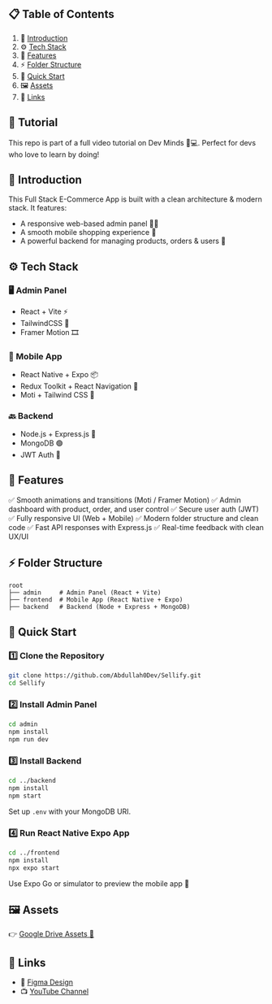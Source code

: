 ## 📋 Table of Contents

1. 🤖 [Introduction](#introduction)
2. ⚙️ [Tech Stack](#tech-stack)
3. 🔋 [Features](#features)
4. ⚡ [Folder Structure](#folder-structure)
5. 🤸 [Quick Start](#quick-start)
6. 🖼️ [Assets](#assets)
7. 🔗 [Links](#links)

## 🚨 Tutorial

This repo is part of a full video tutorial on Dev Minds 🧠💻. Perfect for devs who love to learn by doing!

## 🤖 Introduction

This Full Stack E-Commerce App is built with a clean architecture & modern stack. It features:

* A responsive web-based admin panel 🧑‍💼
* A smooth mobile shopping experience 📱
* A powerful backend for managing products, orders & users 🔧

## ⚙️ Tech Stack

### 🖥️ Admin Panel

* React + Vite ⚡
* TailwindCSS 💨
* Framer Motion 🎞️

### 📱 Mobile App

* React Native + Expo 📦
* Redux Toolkit + React Navigation 🧭
* Moti + Tailwind CSS 🌈

### 🔙 Backend

* Node.js + Express.js 🚀
* MongoDB 🟢
* JWT Auth 🔐

## 🔋 Features

✅ Smooth animations and transitions (Moti / Framer Motion)
✅ Admin dashboard with product, order, and user control
✅ Secure user auth (JWT)
✅ Fully responsive UI (Web + Mobile)
✅ Modern folder structure and clean code
✅ Fast API responses with Express.js
✅ Real-time feedback with clean UX/UI

## ⚡ Folder Structure

```
root
├── admin     # Admin Panel (React + Vite)
├── frontend  # Mobile App (React Native + Expo)
├── backend   # Backend (Node + Express + MongoDB)
```

## 🤸 Quick Start

### 1️⃣ Clone the Repository

```bash
git clone https://github.com/Abdullah0Dev/Sellify.git
cd Sellify
```

### 2️⃣ Install Admin Panel

```bash
cd admin
npm install
npm run dev
```

### 3️⃣ Install Backend

```bash
cd ../backend
npm install
npm start
```

Set up `.env` with your MongoDB URI.

### 4️⃣ Run React Native Expo App

```bash
cd ../frontend
npm install
npx expo start
```

Use Expo Go or simulator to preview the mobile app 📱

## 🖼️ Assets

👉 [Google Drive Assets 📂](https://drive.google.com/drive/folders/1L1rxpyGG27UXTISyfPVtNuSHLIEc08FV?usp=sharing)

## 🔗 Links

* 🎨 [Figma Design](https://www.figma.com/design/r2oLfsjVOOHBRAmV9zxc8p/eCommerce-App-UI-Kit---Case-Study-Ecommerce-Mobile-App-UI-kit-%28Community%29?node-id=1-16990&t=aGKMq0fjCva2xjBh-1)
* 📺 [YouTube Channel](https://www.youtube.com/@Dev-Minds/videos)
